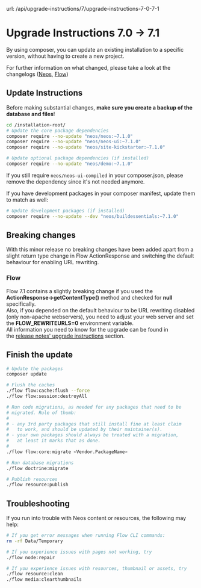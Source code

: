url: /api/upgrade-instructions/7/upgrade-instructions-7-0-7-1
# Upgrade Instructions 7.0 → 7.1

By using composer, you can update an existing installation to a specific version, without having to create a new project.

For further information on what changed, please take a look at the changelogs ([Neos](https://neos.readthedocs.io/en/7.1/Appendixes/ChangeLogs/710.html), [Flow](https://flowframework.readthedocs.io/en/7.1/TheDefinitiveGuide/PartV/ChangeLogs/710.html))

## Update Instructions

Before making substantial changes, **make sure you create a backup of the database and files**!

```bash
cd /installation-root/
# Update the core package dependencies
composer require --no-update "neos/neos:~7.1.0"
composer require --no-update "neos/neos-ui:~7.1.0"
composer require --no-update "neos/site-kickstarter:~7.1.0"

# Update optional package dependencies (if installed)
composer require --no-update "neos/demo:~7.1.0"
```

If you still require `neos/neos-ui-compiled` in your composer.json, please remove the dependency since it's not needed anymore.

If you have development packages in your composer manifest, update them to match as well:

```bash
# Update development packages (if installed)
composer require --no-update --dev "neos/buildessentials:~7.1.0"
```

## Breaking changes

With this minor release no breaking changes have been added apart from a slight return type change in Flow ActionResponse and switching the default behaviour for enabling URL rewriting.

### Flow

Flow 7.1 contains a slightly breaking change if you used the **ActionResponse->getContentType()** method and checked for **null** specifically.  
Also, if you depended on the default behaviour to be URL rewriting disabled (only non-apache webservers), you need to adjust your web server and set the **FLOW\_REWRITEURLS=0** environment variable.  
All information you need to know for the upgrade can be found in the [release notes' upgrade instructions](https://flowframework.readthedocs.io/en/7.1/TheDefinitiveGuide/PartV/ReleaseNotes/710.html#upgrade-instructions) section.

## Finish the update

```bash
# Update the packages
composer update

# Flush the caches
./flow flow:cache:flush --force
./flow flow:session:destroyAll

# Run code migrations, as needed for any packages that need to be
# migrated. Rule of thumb:
#
# - any 3rd party packages that still install fine at least claim
#   to work, and should be updated by their maintainer(s).
# - your own packages should always be treated with a migration,
#   at least it marks that as done.
#
./flow flow:core:migrate <Vendor.PackageName>

# Run database migrations
./flow doctrine:migrate

# Publish resources
./flow resource:publish
```

## Troubleshooting

If you run into trouble with Neos content or resources, the following may help: 

```bash
# If you get error messages when running Flow CLI commands:
rm -rf Data/Temporary

# If you experience issues with pages not working, try 
./flow node:repair

# If you experience issues with resources, thumbnail or assets, try
./flow resource:clean
./flow media:clearthumbnails
```